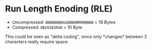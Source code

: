 # Run Length Enoding (RLE)

  * Uncompressed: ```BBBBBBBBGGBBBBBRRRBBBB``` = 19 Bytes
  * Compressed: ```8B2G5B3R4B``` = 10 Byte

<aside class="notes">
This could be seen as "delta coding", since only *changes* between 2 characters
really require space.
</aside>
